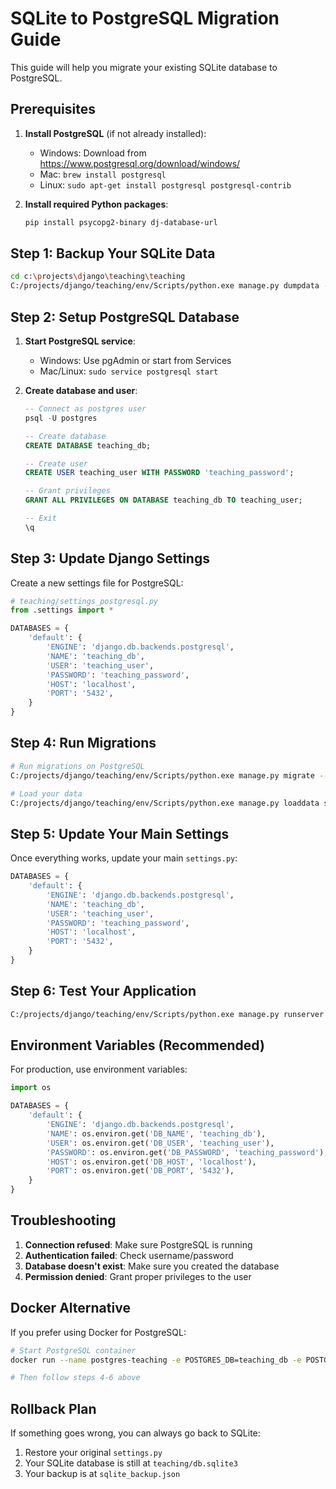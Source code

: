 # SQLite to PostgreSQL Migration Guide

This guide will help you migrate your existing SQLite database to PostgreSQL.

## Prerequisites

1. **Install PostgreSQL** (if not already installed):
   - Windows: Download from https://www.postgresql.org/download/windows/
   - Mac: `brew install postgresql`
   - Linux: `sudo apt-get install postgresql postgresql-contrib`

2. **Install required Python packages**:
   ```bash
   pip install psycopg2-binary dj-database-url
   ```

## Step 1: Backup Your SQLite Data

```bash
cd c:\projects\django\teaching\teaching
C:/projects/django/teaching/env/Scripts/python.exe manage.py dumpdata --indent=2 > sqlite_backup.json
```

## Step 2: Setup PostgreSQL Database

1. **Start PostgreSQL service**:
   - Windows: Use pgAdmin or start from Services
   - Mac/Linux: `sudo service postgresql start`

2. **Create database and user**:
   ```sql
   -- Connect as postgres user
   psql -U postgres

   -- Create database
   CREATE DATABASE teaching_db;

   -- Create user
   CREATE USER teaching_user WITH PASSWORD 'teaching_password';

   -- Grant privileges
   GRANT ALL PRIVILEGES ON DATABASE teaching_db TO teaching_user;

   -- Exit
   \q
   ```

## Step 3: Update Django Settings

Create a new settings file for PostgreSQL:

```python
# teaching/settings_postgresql.py
from .settings import *

DATABASES = {
    'default': {
        'ENGINE': 'django.db.backends.postgresql',
        'NAME': 'teaching_db',
        'USER': 'teaching_user',
        'PASSWORD': 'teaching_password',
        'HOST': 'localhost',
        'PORT': '5432',
    }
}
```

## Step 4: Run Migrations

```bash
# Run migrations on PostgreSQL
C:/projects/django/teaching/env/Scripts/python.exe manage.py migrate --settings=teaching.settings_postgresql

# Load your data
C:/projects/django/teaching/env/Scripts/python.exe manage.py loaddata sqlite_backup.json --settings=teaching.settings_postgresql
```

## Step 5: Update Your Main Settings

Once everything works, update your main `settings.py`:

```python
DATABASES = {
    'default': {
        'ENGINE': 'django.db.backends.postgresql',
        'NAME': 'teaching_db',
        'USER': 'teaching_user',
        'PASSWORD': 'teaching_password',
        'HOST': 'localhost',
        'PORT': '5432',
    }
}
```

## Step 6: Test Your Application

```bash
C:/projects/django/teaching/env/Scripts/python.exe manage.py runserver
```

## Environment Variables (Recommended)

For production, use environment variables:

```python
import os

DATABASES = {
    'default': {
        'ENGINE': 'django.db.backends.postgresql',
        'NAME': os.environ.get('DB_NAME', 'teaching_db'),
        'USER': os.environ.get('DB_USER', 'teaching_user'),
        'PASSWORD': os.environ.get('DB_PASSWORD', 'teaching_password'),
        'HOST': os.environ.get('DB_HOST', 'localhost'),
        'PORT': os.environ.get('DB_PORT', '5432'),
    }
}
```

## Troubleshooting

1. **Connection refused**: Make sure PostgreSQL is running
2. **Authentication failed**: Check username/password
3. **Database doesn't exist**: Make sure you created the database
4. **Permission denied**: Grant proper privileges to the user

## Docker Alternative

If you prefer using Docker for PostgreSQL:

```bash
# Start PostgreSQL container
docker run --name postgres-teaching -e POSTGRES_DB=teaching_db -e POSTGRES_USER=teaching_user -e POSTGRES_PASSWORD=teaching_password -p 5432:5432 -d postgres:15

# Then follow steps 4-6 above
```

## Rollback Plan

If something goes wrong, you can always go back to SQLite:

1. Restore your original `settings.py`
2. Your SQLite database is still at `teaching/db.sqlite3`
3. Your backup is at `sqlite_backup.json`
